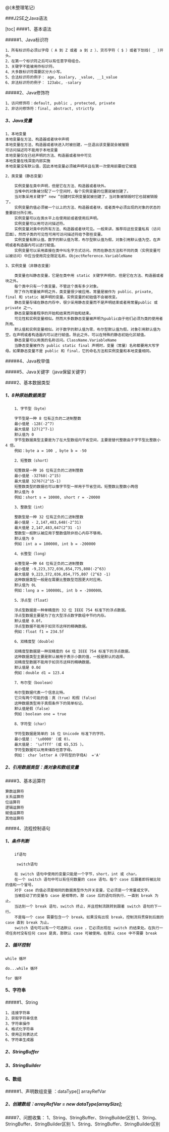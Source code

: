 @(未整理笔记)

###J2SE之Java语法

[toc]
####1、基本语法

#####1、Java标识符

	1、所有标识符必须以字母（ A 到 Z 或者 a 到 z ）、货币字符（ $ ）或者下划线( _ )开头。
	2、在第一个标识符之后可以有任意字母组合。
	3、关键字不能被用作标识符。
	4、大多数标识符需要区分大小写。
	5、合法标识符的例子： age, $salary, _value, __1_value
	6、非法标识符的例子： 123abc, -salary

#####2、Java修饰符

	1、访问修饰符：default, public , protected, private
	2、非访问修饰符：final, abstract, strictfp


##### 3、Java变量

	1、本地变量
	本地变量在方法、构造器或者块中声明
	本地变量在方法、构造器或者块进入时被创建，一旦退出该变量就会被摧毁
	可访问描述符不能用于本地变量
	本地变量仅在已经声明的方法、构造器或者块中可见
	本地变量在栈深度内部实施
	本地变量没有默认值，因此本地变量必须被声明并且在第一次使用前要给它赋值

	2、类变量（静态变量）

		实例变量在类中声明，但是它在方法、构造器或者块外。
		当堆中的对象被分配了一个空间时，每个实例变量的位置就被创建了。
		当对象采用关键字“ new ”创建时实例变量就被创建了，当对象被销毁时它也就被销毁了。
		实例变量的值必须被一个以上的方法、构造器或者块，或者类中必须出现的对象的状态的重要部分所引用。
		实例变量可以在类水平上在使用前或者使用后声明。
		实例变量可以用可访问描述符。
		实例变量对类中的所有方法、构造器或者块可见。一般来讲，推荐将这些变量私有（访问层面）。然而子类的可见性可用可访问描述符给予那些变量。
		实例变量有默认值。数字的默认值为零，布尔型默认值为假，对象引用默认值为空。在声明或者构造器内可以进行赋值。
		实例变量可以采用直接在类中叫名字方式访问。然而在静态方法和不同的类（实例变量可以被访问）中应当使用完全限定名称。ObjectReference.VariableName

	3、实例变量（非静态变量）

		类变量也叫静态变量，它是在类中用 static 关键字声明的，但是它在方法、构造器或者块之外。
		每个类中只有一个类变量，不管这个类有多少对象。
		除了作为常量被声明之外，类变量很少被应用。常量是被作为 public、private, final 和 static 被声明的变量。实例变量的初始值不会被改变。
		静态变量存储在静态内存中，很少采用静态变量而不是声明结束或者用常量public 或 private 之一。
		静态变量随着程序的开始和结束而开始和结束。
		可见性和实例变量相似。然而大多数静态变量被声明为public由于他们必须为类的使用者所用。
		默认值和实例变量相似。对于数字的默认值为零，布尔型默认值为假，对象引用默认值为空。在声明或者构造器内可以进行赋值。除此之外，可以在特殊的静态初始化区赋值。
		静态变量可以用类的名称访问。ClassName.VariableName
		当静态变量被作为 public static final 声明时，变量（常量）名称都要用大写字母。如果静态变量不是 public 和 final，它的命名方法和实例变量和本地变量相同。

#####4、Java枚举值

#####5、Java关键字（java保留关键字）

####2、基本数据类型

##### 1、8种原始数据类型

		1、字节型（byte）
		
		字节型是一种 8 位有正负的二进制整数
		最小值是 -128(-2^7)
		最大值是 127(2^7-1)
		默认值为 0
		字节型数据类型主要是为了在大型数组内节省空间，主要是替代整数由于字节型比整数小 4 倍。
		例如：byte a = 100 , byte b = -50
		
		2、短整数（short）
		
		短整数是一种 16 位有正负的二进制整数
		最小值是 -32768(-2^15)
		最大值是 32767(2^15-1)
		短整数类型的数据也可以像字节型一样用于节省空间。短整数比整数小两倍
		默认值为 0
		例如：short s = 10000, short r = -20000
		
		3、整数型（int）
		
		整数型是一种 32 位有正负的二进制整数
		最小值是 - 2,147,483,648(-2^31)
		最大值是 2,147,483,647(2^31 -1)
		整数型一般默认被应用于整数值除非担心内存不够用。
		默认值为 0
		例如：int a = 100000, int b = -200000
		
		4、长整型（long）
		
		长整型是一种 64 位有正负的二进制整数
		最小值是 -9,223,372,036,854,775,808(-2^63)
		最大值是 9,223,372,036,854,775,807 (2^63 -1)
		这种数据类型一般是在需要比整数型范围更大时应用。
		默认值为 0L
		例如：long a = 100000L, int b = -200000L
		
		5、浮点型（float）
		
		浮点型数据是一种单精度的 32 位 IEEE 754 标准下的浮点数据。
		浮点型数据主要是为了在大型浮点数字数组中节约内存。
		默认值是 0.0f。
		浮点型数据不能用于如货币这样的精确数据。
		例如：float f1 = 234.5f
		
		6、双精度型（double）
		
		双精度型数据是一种双精度的 64 位 IEEE 754 标准下的浮点数据。
		这种数据类型主要是默认被用于表示小数的值，一般是默认的选择。
		双精度型数据不能用于如货币这样的精确数据。
		默认值是 0.0d
		例如：double d1 = 123.4
		
		7、布尔型（boolean）
		
		布尔型数据代表一个信息比特。
		它只有两个可能的值：真（true）和假（false）
		这种数据类型用于真假条件下的简单标记。
		默认值是假（false）
		例如：boolean one = true
		
		8、字符型（char）
		
		字符型数据是简单的 16 位 Unicode 标准下的字符。
		最小值是： '\u0000' (或 0)。
		最大值是： '\uffff' (或 65,535 )。
		字符型数据可以用来储存任意字母。
		例如： char letter A（字符型的字母A） ='A'

 ##### 2、引用数据类型：类对象和数组变量

####3、基本运算符

	算数运算符
	关系运算符
	位运算符
	逻辑运算符
	赋值运算符
	其他运算符

####4、流程控制语句	

##### 1、条件判断

		if语句
		
		 switch语句
		
		在 switch 语句中使用的变量只能是一个字节，short，int 或 char。
		在一个 switch 语句中可以有任何数量的 case 语句。每个 case 后跟着即将被比较的值和一个冒号。
		对于 case 的值必须是相同的数据类型作为开关变量，它必须是一个常量或文字。
		当被启动了的变量与 case 是相等的，那 case 后的语句将执行，一直到 break 为止。
		当达到一个 break 语句，switch 终止，并且控制流跳转到跟着 switch 语句的下一行。
		不是每一个 case 需要包含一个 break。如果没有出现 break，控制流将贯穿到后面的 case 直到 break 为止。
		switch 语句可以有一个可选默认 case ，它必须出现在 switch 的结束处。在执行一项任务时没有任何 case 是真，那默认 case 可被使用。在默认 case 中不需要 break

##### 2、循环控制


	
	while 循环
	
	do...while 循环
	
	for 循环

#### 5、字符串

#####1、String

	1、连接字符串
	2、获取字符串信息
	3、字符串操作
	4、格式化字符串
	5、使用正则表达式
	6、字符串生成器

##### 2、StringBuffer

##### 3、StringBuilder

#### 6、数组

#####1、声明数组变量 ：dataType[] arrayRefVar

##### 2、创建数组：arrayRefVar = new dataType[arraySize];



####7、问题收集：
	1、String、StringBuffer、StringBuilder区别
	1、String、StringBuffer、StringBuilder区别
	1、String、StringBuffer、StringBuilder区别 

















